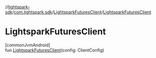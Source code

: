 //[lightspark-sdk](../../../index.md)/[com.lightspark.sdk](../index.md)/[LightsparkFuturesClient](index.md)/[LightsparkFuturesClient](-lightspark-futures-client.md)

# LightsparkFuturesClient

[commonJvmAndroid]\
fun [LightsparkFuturesClient](-lightspark-futures-client.md)(config: ClientConfig)
